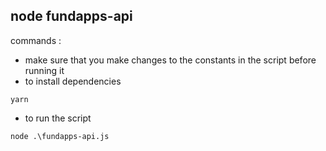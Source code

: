 ## node fundapps-api

commands : 

- make sure that you make changes to the constants in the script before running it
- to install dependencies
```
yarn
```
- to run the script
```
node .\fundapps-api.js
```